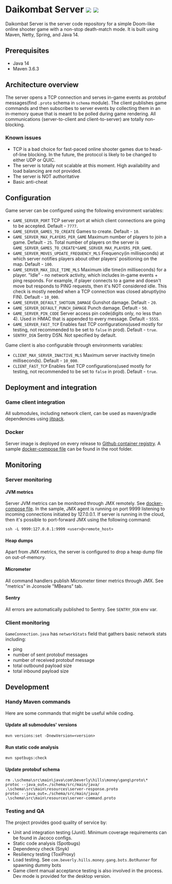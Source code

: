 
# Daikombat Server [![](https://jitpack.io/v/beverly-hills-money-gangster/Daikombat-server.svg)](https://jitpack.io/#beverly-hills-money-gangster/Daikombat-server) [![](https://snyk.io/test/github/beverly-hills-money-gangster/Daikombat-server/badge.svg)](https://snyk.io/test/github/beverly-hills-money-gangster/Daikombat-server)

Daikombat Server is the server code repository for a simple Doom-like online shooter game with a non-stop death-match mode. It is built using Maven, Netty, Spring, and Java 14.

## Prerequisites

- Java 14
- Maven 3.6.3


## Architecture overview

The server opens a TCP connection and serves in-game events as protobuf messages(find `.proto` schema in `schema` module). 
The client publishes game commands and then subscribes to server events by collecting them in an in-memory queue that is meant to be polled during game rendering. 
All communications (server-to-client and client-to-server) are totally non-blocking.

### Known issues

- TCP is a bad choice for fast-paced online shooter games due to head-of-line blocking. In the future, the protocol is likely to be changed to either UDP or QUIC.
- The server is totally not scalable at this moment. High availability and load balancing are not provided.
- The server is NOT authoritative
- Basic anti-cheat

## Configuration

Game server can be configured using the following environment variables:

- `GAME_SERVER_PORT`  TCP server port at which client connections are going to be accepted. Default - `7777`.
- `GAME_SERVER_GAMES_TO_CREATE` Games to create. Default - `10`.
- `GAME_SERVER_MAX_PLAYERS_PER_GAME` Maximum number of players to join a game. Default - `25`. Total number of players on the server is `GAME_SERVER_GAMES_TO_CREATE*GAME_SERVER_MAX_PLAYERS_PER_GAME`.
- `GAME_SERVER_MOVES_UPDATE_FREQUENCY_MLS` Frequency(in milliseconds) at which server notifies players about other players' positioning on the map. Default - `100`.
- `GAME_SERVER_MAX_IDLE_TIME_MLS` Maximum idle time(in milliseconds) for a player. "Idle" - no network activity, which includes in-game events + ping responds. For example, if player connects to a game and doesn't move but responds to PING requests, then it's NOT considered idle. This check is mostly needed when a TCP connection was closed abruptly(no FIN). Default - `10_000`.
- `GAME_SERVER_DEFAULT_SHOTGUN_DAMAGE` Gunshot damage. Default - `20`.
- `GAME_SERVER_DEFAULT_PUNCH_DAMAGE` Punch damage. Default - `50`.
- `GAME_SERVER_PIN_CODE` Server access pin code(digits only, no less than 4). Used in HMAC that is appended to every message. Default - `5555`.
- `GAME_SERVER_FAST_TCP` Enables fast TCP configurations(used mostly for testing, not recommended to be set to `false` in prod). Default - `true`.
- `SENTRY_DSN` Sentry DSN. Not specified by default.

Game client is also configurable through environments variables:

- `CLIENT_MAX_SERVER_INACTIVE_MLS` Maximum server inactivity time(in milliseconds). Default - `10_000`.
- `CLIENT_FAST_TCP` Enables fast TCP configurations(used mostly for testing, not recommended to be set to `false` in prod). Default - `true`.


## Deployment and integration

### Game client integration
All submodules, including network client, can be used as maven/gradle dependencies using [jitpack](https://jitpack.io/#beverly-hills-money-gangster/Daikombat-server).

### Docker

Server image is deployed on every release to [Github container registry](https://ghcr.io/beverly-hills-money-gangster/daikombat_server).
A sample [docker-compose file](/docker-compose.yaml) can be found in the root folder.

## Monitoring

### Server monitoring

#### JVM metrics

Server JVM metrics can be monitored through JMX remotely. See [docker-compose file](/docker-compose.yaml). 
In the sample, JMX agent is running on port 9999 listening to incoming connections initiated by 127.0.0.1. 
If server is running in the cloud, then it's possible to port-forward JMX using the following command:

```
ssh -L 9999:127.0.0.1:9999 <user>@<remote_host>
```

#### Heap dumps

Apart from JMX metrics, the server is configured to drop a heap dump file on out-of-memory.


#### Micrometer

All command handlers publish Micrometer timer metrics through JMX. See "metrics" in Jconsole "MBeans" tab.

#### Sentry

All errors are automatically published to Sentry. See `SENTRY_DSN` env var.

### Client monitoring

`GameConnection.java` has `networkStats` field that gathers basic network stats including:
- ping
- number of sent protobuf messages
- number of received protobuf message
- total outbound payload size
- total inbound payload size

## Development

### Handy Maven commands

Here are some commands that might be useful while coding.

#### Update all submodules' versions
```
mvn versions:set -DnewVersion=<version>
```

#### Run static code analysis
```
mvn spotbugs:check 
```

#### Update protobuf schema

```
rm .\schema\src\main\java\com\beverly\hills\money\gang\proto\* 
protoc --java_out=./schema/src/main/java/ .\schema\src\main\resources\server-response.proto
protoc --java_out=./schema/src/main/java/ .\schema\src\main\resources\server-command.proto
```


### Testing and QA

The project provides good quality of service by:
- Unit and integration testing (Junit). Minimum coverage requirements can be found in Jacoco configs.
- Static code analysis (Spotbugs)
- Dependency check (Snyk)
- Resiliency testing (ToxiProxy)
- Load testing. See `com.beverly.hills.money.gang.bots.BotRunner` for spawning dummy bots
- Game client manual acceptance testing is also involved in the process. Dev mode is provided for the desktop version.